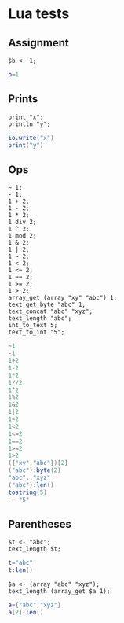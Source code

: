 # Lua tests

## Assignment

```polygolf
$b <- 1;
```

```lua
b=1
```

## Prints

```polygolf
print "x";
println "y";
```

```lua nogolf
io.write("x")
print("y")
```

## Ops

```polygolf
~ 1;
- 1;
1 + 2;
1 - 2;
1 * 2;
1 div 2;
1 ^ 2;
1 mod 2;
1 & 2;
1 | 2;
1 ~ 2;
1 < 2;
1 <= 2;
1 == 2;
1 >= 2;
1 > 2;
array_get (array "xy" "abc") 1;
text_get_byte "abc" 1;
text_concat "abc" "xyz";
text_length "abc";
int_to_text 5;
text_to_int "5";
```

```lua nogolf
~1
-1
1+2
1-2
1*2
1//2
1^2
1%2
1&2
1|2
1~2
1<2
1<=2
1==2
1>=2
1>2
({"xy","abc"})[2]
("abc"):byte(2)
"abc".."xyz"
("abc"):len()
tostring(5)
- -"5"
```

## Parentheses

```polygolf
$t <- "abc";
text_length $t;
```

```lua nogolf
t="abc"
t:len()
```

```polygolf
$a <- (array "abc" "xyz");
text_length (array_get $a 1);
```

```lua nogolf
a={"abc","xyz"}
a[2]:len()
```
